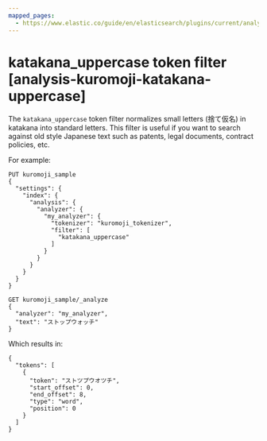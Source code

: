 ```yaml
---
mapped_pages:
  - https://www.elastic.co/guide/en/elasticsearch/plugins/current/analysis-kuromoji-katakana-uppercase.html
---
```


# katakana_uppercase token filter [analysis-kuromoji-katakana-uppercase]

The `katakana_uppercase` token filter normalizes small letters (捨て仮名) in katakana into standard letters. This filter is useful if you want to search against old style Japanese text such as patents, legal documents, contract policies, etc.

For example:

```console
PUT kuromoji_sample
{
  "settings": {
    "index": {
      "analysis": {
        "analyzer": {
          "my_analyzer": {
            "tokenizer": "kuromoji_tokenizer",
            "filter": [
              "katakana_uppercase"
            ]
          }
        }
      }
    }
  }
}

GET kuromoji_sample/_analyze
{
  "analyzer": "my_analyzer",
  "text": "ストップウォッチ"
}
```

Which results in:

```console-result
{
  "tokens": [
    {
      "token": "ストツプウオツチ",
      "start_offset": 0,
      "end_offset": 8,
      "type": "word",
      "position": 0
    }
  ]
}
```

